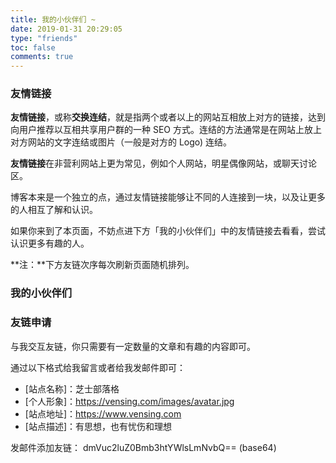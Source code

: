 ```yaml
---
title: 我的小伙伴们 ~
date: 2019-01-31 20:29:05
type: "friends"
toc: false
comments: true
---
```



###  友情链接 

**友情链接**，或称**交换连结**，就是指两个或者以上的网站互相放上对方的链接，达到向用户推荐以互相共享用户群的一种 SEO 方式。连结的方法通常是在网站上放上对方网站的文字连结或图片（一般是对方的 Logo) 连结。

**友情链接**在非营利网站上更为常见，例如个人网站，明星偶像网站，或聊天讨论区。

博客本来是一个独立的点，通过友情链接能够让不同的人连接到一块，以及让更多的人相互了解和认识。

如果你来到了本页面，不妨点进下方「我的小伙伴们」中的友情链接去看看，尝试认识更多有趣的人。

**注：**下方友链次序每次刷新页面随机排列。

### 我的小伙伴们

<div class="linkpage"><ul id="friendsList"></ul></div>

<script type="text/javascript">
// 以下为样例内容，按照格式可以随意修改
var myFriends = [
    ["https://candinya.com/", "https://cn.gravatar.com/avatar/a7f9e15fef26e0a540edc977e21cb3eb", "@糖喵🍬", "要来根🍭嘛~"], 
    ["https://www.mintimate.cn/", "https://puui.qpic.cn/fans_admin/0/3_1680187318_1573736162839/0", "@Mintimate", " ο(=•ω＜=)ρ，酷安机油 ~，奥利给"], 
    ["https://www.hqsblog.cn/", "https://secure.gravatar.com/avatar/bf26ba39de8953a3629b16a30c5f1dbe?s=40&r=G&d=", "@寒穹の小屋", "喜欢追番、打游戏、听音乐的好学生"],
    ["https://blog.thris.me/", "https://blog.thris.me/usr/uploads/2019/10/4136684673.jpeg", "@博源", "理工大学生 懒癌晚期"], 
    ["https://sanshiliuxiao.top/", "https://cdn.jsdelivr.net/gh/sanshiliuxiao/blog-static/avatar.jpg", "@椎咲良田", " 昨日、今日、明日，前端大佬 ( =•ω＜= )✧"], 
    ["https://mqaq.fun/", "https://vensing.com/images/avatar.png", "@一叶竹", "是一个喜欢二次元的蓝孩纸喔 ~"],
    ["https://blog.badapple.pro/", "https://cn.gravatar.com/avatar/cc6a1849aa21339b96dd2a7c913dc435", "@东方幻梦", "只是当时已惘然，沉溺梦中不愿醒来。"],
    ["https://blog.imgradeone.xyz/", "https://blog.imgradeone.xyz/images/avatar.png?v=1585924114010", "@一么酱", "(妹妹酱？猜测)萌站 一 丧病至极的一么酱的官网。"], 
    ["https://removeif.github.io/", "https://cdn.jsdelivr.net/gh/removeif/removeif.github.io@latest/img/avatar.png", "@辣椒の酱", " 尚未执佩剑，转眼即江湖。后端开发，技术分享。"], 
    ["https://www.senventise.com/", "https://public-res-1256129046.cos.ap-shanghai.myqcloud.com/avatar.png", "@Senventise", "Steam 游戏大佬，Galgame 爱好者。"],
    ["https://raspii.tech/", "https://vensing.com/images/avatar.png", "@无用挂件の日历", "无用挂件の日历 ο(=•ω＜=)ρ。"], 
    ["https://zhangyijia.eu5.org/", "https://cdn.jsdelivr.net/gh/miku-o/imgData/5c3aedy7.jpg", "@ZhangYiJia", " 我们所过的每个平凡的日常，也许就是连续发生的奇迹"], 
    ["https://angelni.github.io/", "https://cdn.jsdelivr.net/gh/AngelNI/CDN@3.0/imgs/avatar.png", "@AngelNI", "A HPU‘s student。"],
    ["https://type.zhoublog.xyz/", "https://ae01.alicdn.com/kf/Ua037dc8b478d4c2ca8fc8ebcdfe589bcj.png", "@_Zhou_", "一名来普普通通的学生(其实是大佬哒)"],
    ["https://skyblond.info/", "https://secure.gravatar.com/avatar/b8dd5801979dc700a9cc29ef793f3357", "@天空Blond", "推油，精神神楽坂 ← 不是，绝对不是"],
    ["https://raptazure.github.io/", "https://cdn.jsdelivr.net/gh/raptazure/cdn/blog/avatar.jpg", "@Raptazure", "推油，心随自然"],
    ["https://nek0ri.de/", "https://pic.imgdb.cn/item/5e43fc102fb38b8c3cdb23dc.png", "@猫梨の部屋", "我们能做得更好"],
    ["https://cwksc.github.io/", "https://cwksc.github.io/assets/image/author_photo/CWKSC_photo.jpg", "@CWKSC", "大佬，主要是写技术文章的，有时候是日常，吐槽"],
    ["https://mgear-blogs.obs-website.cn-east-3.myhuaweicloud.com/", "https://cdn.jsdelivr.net/gh/Lionad-Morotar/blog-cdn/image/avatar.gif", "@lionad", "前端工程师|午夜吉他魔|兴趣泛滥的游戏玩家"],
    ["https://chanshiyu.com", "https://cdn.jsdelivr.net/gh/chanshiyucx/yoi/blog/avatar.jpg", "@蝉时雨", "蝉鸣如雨，花宵道中"],
    ["https://yked.gitee.io", "https://gravatar.loli.net/avatar/5247364b04565d40f759ce8ee7bd60e6", "@聆听·彼岸", "彼岸少年"],
    ["https://blog.kawashiros.club", "https://i.loli.net/2020/08/14/iV2Ex7yQdXfro8U.jpg", "@非科学のかっぱ", "冻符「Minus-K」"]
];

// 以下为核心功能内容，修改前请确保理解您的行为内容与可能造成的结果
var  targetList = document.getElementById("friendsList");
while (myFriends.length > 0) {
    var rndNum = Math.floor(Math.random()*myFriends.length);
    var friendNode = document.createElement("li");
    var friend_link = document.createElement("a"), 
        friend_img = document.createElement("img"), 
        friend_name = document.createElement("h4"), 
        friend_about = document.createElement("p")
    ;
    friend_link.target = "_blank";
    friend_link.href = myFriends[rndNum][0];
    friend_img.src=myFriends[rndNum][1];
    friend_name.innerText = myFriends[rndNum][2];
    friend_about.innerText = myFriends[rndNum][3];
    friend_link.appendChild(friend_img);
    friend_link.appendChild(friend_name);
    friend_link.appendChild(friend_about);
    friendNode.appendChild(friend_link);
    targetList.appendChild(friendNode);
    myFriends.splice(rndNum, 1);
}
</script>


### 友链申请

与我交互友链，你只需要有一定数量的文章和有趣的内容即可。

通过以下格式给我留言或者给我发邮件即可：

- [站点名称]：芝士部落格
- [个人形象]：https://vensing.com/images/avatar.jpg
- [站点地址]：https://www.vensing.com
- [站点描述]：有思想，也有忧伤和理想

发邮件添加友链：
dmVuc2luZ0Bmb3htYWlsLmNvbQ== (base64)





